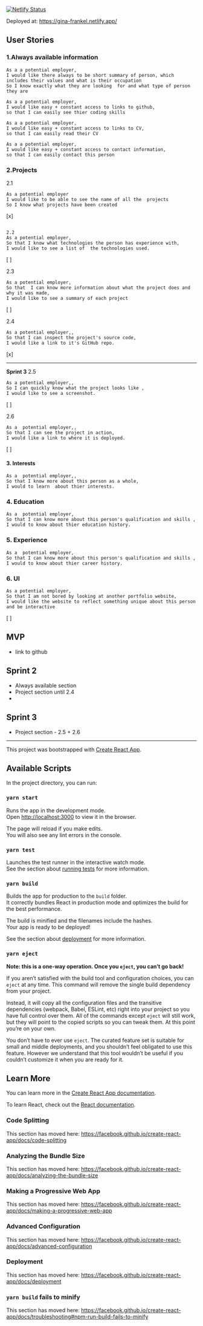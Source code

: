 
[![Netlify Status](https://api.netlify.com/api/v1/badges/c1c15dae-6982-4926-8f50-fc688f9a36ad/deploy-status)](https://app.netlify.com/sites/gina-frankel/deploys)

Deployed at: 
https://gina-frankel.netlify.app/

##  User Stories 

### 1.Always available information 
```
As a a potential employer, 
I would like there always to be short summary of person, which includes their values and what is their occupation
So I know exactly what they are looking  for and what type of person they are 
```

```
As a a potential employer, 
I would like easy + constant access to links to github,
so that I can easily see thier coding skills 
```

```
As a a potential employer, 
I would like easy + constant access to links to CV,
so that I can easily read their CV
```

```
As a a potential employer, 
I would like easy + constant access to contact information,
so that I can easily contact this person 
```


### 2.Projects 

2.1
```
As a potential employer  
I would like to be able to see the name of all the  projects   
So I know what projects have been created  
```
[x]

```

2.2
As a potential employer,  
So that I know what technologies the person has experience with,
I would like to see a list of  the technologies used.
```
[ ]

2.3
```
As a potential employer, 
So that  I can know more information about what the project does and why it was made, 
I would like to see a summary of each project 
```
[ ]


2.4
```
As a potential employer,,  
So that I can inspect the project's source code,  
I would like a link to it's GitHub repo.
  ```
[x]

----- 
**Sprint 3**
2.5
```
As a potential employer,,  
So I can quickly know what the project looks like ,  
I would like to see a screenshot.
  ```
[ ]

2.6

```
As a  potential employer,,  
So that I can see the project in action,  
I would like a link to where it is deployed.
```
[ ]


#### 3. Interests 
```
As a  potential employer,,  
So that I know more about this person as a whole,  
I would to learn  about thier interests.
```



### 4. Education 
```
As a  potential employer,
So that I can know more about this person's qualification and skills ,  
I would to know about thier education history.
```

### 5. Experience 
```
As a  potential employer,
So that I can know more about this person's qualification and skills ,  
I would to know about thier career history.
```




### 6. UI 
```
As a potential employer, 
So that I am not bored by looking at another portfolio website,
I would like the website to reflect something unique about this person and be interactive 
```



[ ]



### 




## MVP 
- link to github 

## Sprint 2 
- Always available section 
- Project section until 2.4  
- 

## Sprint 3 
- Project section - 2.5 + 2.6 



----

This project was bootstrapped with [Create React App](https://github.com/facebook/create-react-app).

## Available Scripts

In the project directory, you can run:

### `yarn start`

Runs the app in the development mode.<br />
Open [http://localhost:3000](http://localhost:3000) to view it in the browser.

The page will reload if you make edits.<br />
You will also see any lint errors in the console.

### `yarn test`

Launches the test runner in the interactive watch mode.<br />
See the section about [running tests](https://facebook.github.io/create-react-app/docs/running-tests) for more information.

### `yarn build`

Builds the app for production to the `build` folder.<br />
It correctly bundles React in production mode and optimizes the build for the best performance.

The build is minified and the filenames include the hashes.<br />
Your app is ready to be deployed!

See the section about [deployment](https://facebook.github.io/create-react-app/docs/deployment) for more information.

### `yarn eject`

**Note: this is a one-way operation. Once you `eject`, you can’t go back!**

If you aren’t satisfied with the build tool and configuration choices, you can `eject` at any time. This command will remove the single build dependency from your project.

Instead, it will copy all the configuration files and the transitive dependencies (webpack, Babel, ESLint, etc) right into your project so you have full control over them. All of the commands except `eject` will still work, but they will point to the copied scripts so you can tweak them. At this point you’re on your own.

You don’t have to ever use `eject`. The curated feature set is suitable for small and middle deployments, and you shouldn’t feel obligated to use this feature. However we understand that this tool wouldn’t be useful if you couldn’t customize it when you are ready for it.

## Learn More

You can learn more in the [Create React App documentation](https://facebook.github.io/create-react-app/docs/getting-started).

To learn React, check out the [React documentation](https://reactjs.org/).

### Code Splitting

This section has moved here: https://facebook.github.io/create-react-app/docs/code-splitting

### Analyzing the Bundle Size

This section has moved here: https://facebook.github.io/create-react-app/docs/analyzing-the-bundle-size

### Making a Progressive Web App

This section has moved here: https://facebook.github.io/create-react-app/docs/making-a-progressive-web-app

### Advanced Configuration

This section has moved here: https://facebook.github.io/create-react-app/docs/advanced-configuration

### Deployment

This section has moved here: https://facebook.github.io/create-react-app/docs/deployment

### `yarn build` fails to minify

This section has moved here: https://facebook.github.io/create-react-app/docs/troubleshooting#npm-run-build-fails-to-minify
